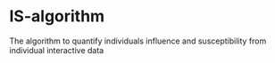 # IS-algorithm
The algorithm to quantify individuals influence and susceptibility from individual interactive data

